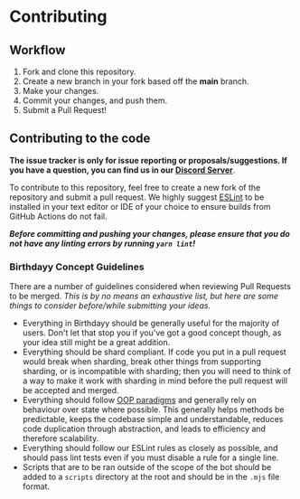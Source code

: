 
# Contributing

## Workflow

1. Fork and clone this repository.
2. Create a new branch in your fork based off the **main** branch.
3. Make your changes.
4. Commit your changes, and push them.
5. Submit a Pull Request!

## Contributing to the code

**The issue tracker is only for issue reporting or proposals/suggestions. If you have a question, you can find us in our
[Discord Server][discord server]**.

To contribute to this repository, feel free to create a new fork of the repository and submit a pull request. We highly
suggest [ESLint] to be installed in your text editor or IDE of your choice to ensure builds from GitHub Actions do not
fail.

**_Before committing and pushing your changes, please ensure that you do not have any linting errors by running
`yarn lint`!_**

### Birthdayy Concept Guidelines

There are a number of guidelines considered when reviewing Pull Requests to be merged. _This is by no means an
exhaustive list, but here are some things to consider before/while submitting your ideas._

- Everything in Birthdayy should be generally useful for the majority of users. Don't let that stop you if you've got a
  good concept though, as your idea still might be a great addition.
- Everything should be shard compliant. If code you put in a pull request would break when sharding, break other things
  from supporting sharding, or is incompatible with sharding; then you will need to think of a way to make it work with
  sharding in mind before the pull request will be accepted and merged.
- Everything should follow [OOP paradigms][oop paradigms] and generally rely on behaviour over state where possible.
  This generally helps methods be predictable, keeps the codebase simple and understandable, reduces code duplication
  through abstraction, and leads to efficiency and therefore scalability.
- Everything should follow our ESLint rules as closely as possible, and should pass lint tests even if you must disable
  a rule for a single line.
- Scripts that are to be ran outside of the scope of the bot should be added to a `scripts` directory at the root and
  should be in the `.mjs` file format.

<!-- Link Dump -->

[discord server]: https://birthdayy.xyz/discord
[eslint]: https://eslint.org/
[node.js]: https://nodejs.org/en/download/
[yarn]: https://yarnpkg.com/getting-started/install
[oop paradigms]: https://en.wikipedia.org/wiki/Object-oriented_programming